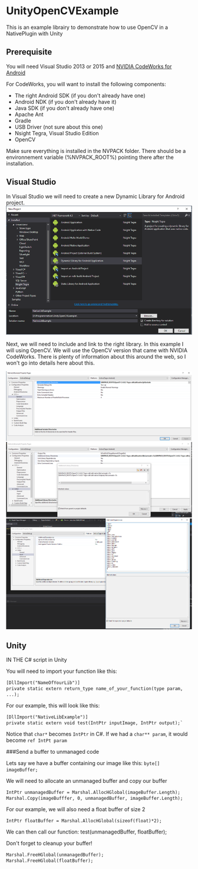 # UnityOpenCVExample

This is an example librairy to demonstrate how to use OpenCV in a NativePlugin with Unity

## Prerequisite
You will need Visual Studio 2013 or 2015 and [NVIDIA CodeWorks for Android](https://developer.nvidia.com/codeworks-android)

For CodeWorks, you will want to install the following components: 
* The right Android SDK (if you don't already have one)
* Android NDK (if you don't already have it)
* Java SDK (if you don't already have one)
* Apache Ant
* Gradle
* USB Driver (not sure about this one)
* Nsight Tegra, Visual Studio Edition
* OpenCV

Make sure everything is installed in the NVPACK folder. There should be a environnement variable (%NVPACK_ROOT%) pointing there after the installation.

## Visual Studio

In Visual Studio we will need to create a new Dynamic Library for Android project.
![Dynamic Library for Android](https://github.com/Alex0216/UnityOpenCVExample/blob/master/picture/1.PNG)

Next, we will need to include and link to the right library. In this example I will using OpenCV.
We will use the OpenCV version that came with NVIDIA CodeWorks. There is plenty of information about this around the web, so I won't go into details here about this.

![C/C++ - General/Additional Include Directories](https://github.com/Alex0216/UnityOpenCVExample/blob/master/picture/2.PNG)
![](https://github.com/Alex0216/UnityOpenCVExample/blob/master/picture/3.PNG)
![](https://github.com/Alex0216/UnityOpenCVExample/blob/master/picture/4.PNG)

## Unity
IN THE C# script in Unity

You will need to import your function like this:

    [DllImport("NameOfYourLib")]
    private static extern return_type name_of_your_function(type param, ...);

For our example, this will look like this:

    [DllImport("NativeLibExample")]
    private static extern void test(IntPtr inputImage, IntPtr output);`

Notice that `char*` becomes `IntPtr` in C#. If we had a `char** param`, it would
become `ref IntPt param`

###Send a buffer to unmanaged code

Lets say we have a buffer containing our image like this:
`byte[] imageBuffer;`

We will need to allocate an unmanaged buffer and copy our buffer

    IntPtr unmanagedBuffer = Marshal.AllocHGlobal(imageBuffer.Length);
    Marshal.Copy(imageBufffer, 0, unmanagedBuffer, imageBuffer.Length);

For our example, we will also need a float buffer of size 2

    IntPtr floatBuffer = Marshal.AllocHGlobal(sizeof(float)*2);

We can then call our function:
    test(unmanagedBuffer, floatBuffer);

Don't forget to cleanup your buffer!

    Marshal.FreeHGlobal(unmanagedBuffer);
    Marshal.FreeHGlobal(floatBuffer);
